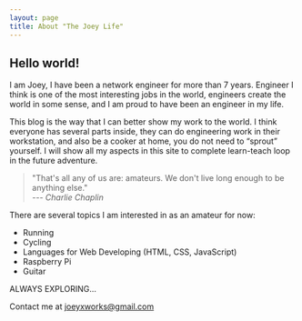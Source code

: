 ```yaml
---
layout: page
title: About "The Joey Life"
---
```


## Hello world! 

I am Joey, I have been a network engineer for more than 7 years. Engineer I think is one of the most interesting jobs in the world, engineers create the world in some sense, and I am proud to have been an engineer in my life. 

This blog is the way that I can better show my work to the world. I think everyone has several parts inside, they can do engineering work in their workstation, and also be a cooker at home, you do not need to “sprout” yourself. I will show all my aspects in this site to complete learn-teach loop in the future adventure.

> "That's all any of us are: amateurs. We don't live long enough to be anything else."  
> *--- Charlie Chaplin*

There are several topics I am interested in as an amateur for now:
- Running
- Cycling
- Languages for Web Developing (HTML, CSS, JavaScript)
- Raspberry Pi
- Guitar

ALWAYS EXPLORING...

Contact me at [joeyxworks@gmail.com](mailto:joeyxworks@gmail.com)

[jekyll-organization]: https://github.com/jekyll
